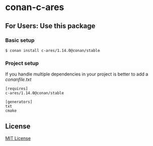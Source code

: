 # conan-c-ares

## For Users: Use this package

### Basic setup

    $ conan install c-ares/1.14.0@conan/stable

### Project setup

If you handle multiple dependencies in your project is better to add a *conanfile.txt*

    [requires]
    c-ares/1.14.0@conan/stable

    [generators]
    txt
    cmake

## License

[MIT License](LICENSE)